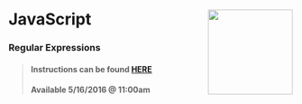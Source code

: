 # JavaScript <img align="right" src="https://github.com/Learning-Fuze/prototypes_fi_part2/blob/assets/assets/images/logos/LF_LOGO.png?raw=true" width="150">
### Regular Expressions

>#### Instructions can be found <a href="http://learning-fuze.github.io/prototypes_fi_part2/#/JS-REGEX" target="_blank">HERE</a>
>#### Available 5/16/2016 @ 11:00am